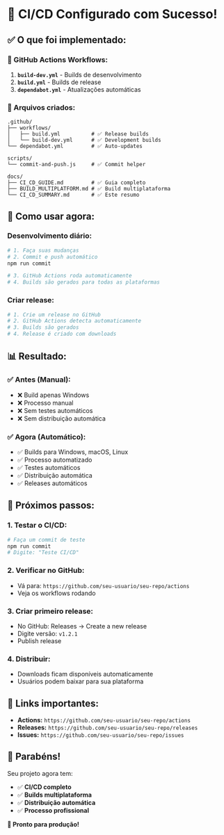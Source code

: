 # 🎉 CI/CD Configurado com Sucesso!

## ✅ **O que foi implementado:**

### **🔄 GitHub Actions Workflows:**
1. **`build-dev.yml`** - Builds de desenvolvimento
2. **`build.yml`** - Builds de release
3. **`dependabot.yml`** - Atualizações automáticas

### **📁 Arquivos criados:**
```
.github/
├── workflows/
│   ├── build.yml          # ✅ Release builds
│   └── build-dev.yml      # ✅ Development builds
└── dependabot.yml         # ✅ Auto-updates

scripts/
└── commit-and-push.js     # ✅ Commit helper

docs/
├── CI_CD_GUIDE.md         # ✅ Guia completo
├── BUILD_MULTIPLATFORM.md # ✅ Build multiplataforma
└── CI_CD_SUMMARY.md       # ✅ Este resumo
```

## 🚀 **Como usar agora:**

### **Desenvolvimento diário:**
```bash
# 1. Faça suas mudanças
# 2. Commit e push automático
npm run commit

# 3. GitHub Actions roda automaticamente
# 4. Builds são gerados para todas as plataformas
```

### **Criar release:**
```bash
# 1. Crie um release no GitHub
# 2. GitHub Actions detecta automaticamente
# 3. Builds são gerados
# 4. Release é criado com downloads
```

## 📊 **Resultado:**

### **✅ Antes (Manual):**
- ❌ Build apenas Windows
- ❌ Processo manual
- ❌ Sem testes automáticos
- ❌ Sem distribuição automática

### **✅ Agora (Automático):**
- ✅ Builds para Windows, macOS, Linux
- ✅ Processo automatizado
- ✅ Testes automáticos
- ✅ Distribuição automática
- ✅ Releases automáticos

## 🎯 **Próximos passos:**

### **1. Testar o CI/CD:**
```bash
# Faça um commit de teste
npm run commit
# Digite: "Teste CI/CD"
```

### **2. Verificar no GitHub:**
- Vá para: `https://github.com/seu-usuario/seu-repo/actions`
- Veja os workflows rodando

### **3. Criar primeiro release:**
- No GitHub: Releases → Create a new release
- Digite versão: `v1.2.1`
- Publish release

### **4. Distribuir:**
- Downloads ficam disponíveis automaticamente
- Usuários podem baixar para sua plataforma

## 🔗 **Links importantes:**

- **Actions:** `https://github.com/seu-usuario/seu-repo/actions`
- **Releases:** `https://github.com/seu-usuario/seu-repo/releases`
- **Issues:** `https://github.com/seu-usuario/seu-repo/issues`

## 🎉 **Parabéns!**

Seu projeto agora tem:
- ✅ **CI/CD completo**
- ✅ **Builds multiplataforma**
- ✅ **Distribuição automática**
- ✅ **Processo profissional**

**🚀 Pronto para produção!** 